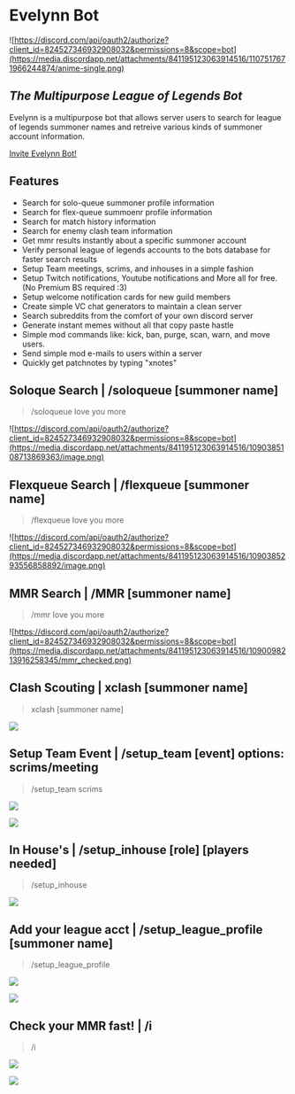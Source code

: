 # Evelynn Bot
![https://discord.com/api/oauth2/authorize?client_id=824527346932908032&permissions=8&scope=bot](https://media.discordapp.net/attachments/841195123063914516/1107517671966244874/anime-single.png)
## _The Multipurpose League of Legends Bot_ 

Evelynn is a multipurpose bot that allows server users to search for league of legends summoner names 
and retreive various kinds of summoner account information.

[Invite Evelynn Bot!](https://discord.com/api/oauth2/authorize?client_id=824527346932908032&permissions=8&scope=bot)
## Features

- Search for solo-queue summoner profile information
- Search for flex-queue summoenr profile information
- Search for match history information
- Search for enemy clash team information
- Get mmr results instantly about a specific summoner account
- Verify personal league of legends accounts to the bots database for faster search results
- Setup Team meetings, scrims, and inhouses in a simple fashion
- Setup Twitch notifications, Youtube notifications and More all for free. (No Premium BS required :3)
- Setup welcome notification cards for new guild members
- Create simple VC chat generators to maintain a clean server
- Search subreddits from the comfort of your own discord server
- Generate instant memes without all that copy paste hastle
- Simple mod commands like: kick, ban, purge, scan, warn, and move users.
- Send simple mod e-mails to users within a server
- Quickly get patchnotes by typing "xnotes"

## Soloque Search | /soloqueue [summoner name] 
> /soloqueue Iove you more

![https://discord.com/api/oauth2/authorize?client_id=824527346932908032&permissions=8&scope=bot](https://media.discordapp.net/attachments/841195123063914516/1090385108713869363/image.png)

## Flexqueue Search | /flexqueue [summoner name]  
> /flexqueue Iove you more

![https://discord.com/api/oauth2/authorize?client_id=824527346932908032&permissions=8&scope=bot](https://media.discordapp.net/attachments/841195123063914516/1090385293556858892/image.png)

## MMR Search | /MMR [summoner name] 
> /mmr Iove you more

![https://discord.com/api/oauth2/authorize?client_id=824527346932908032&permissions=8&scope=bot](https://media.discordapp.net/attachments/841195123063914516/1090098213916258345/mmr_checked.png)
    
## Clash Scouting | xclash [summoner name]
> xclash [summoner name]

![](https://media.discordapp.net/attachments/841195123063914516/1090104512196399135/image.png)

## Setup Team Event | /setup_team [event] options: scrims/meeting
> /setup_team scrims

![](https://media.giphy.com/media/v1.Y2lkPTc5MGI3NjExN2Q3ZGQ3YTM3MDUxY2YyZjUwM2EyNGJmZDA0ODZhZjk4ZDg4OGZkOSZjdD1n/0kJlVwIRPkyC8nzFdZ/giphy.gif)

![](https://media.giphy.com/media/v1.Y2lkPTc5MGI3NjExMzExZTZiZmQ4NTcwYTNkNGYzYTFmMWY1ZGMyN2M5OGQyYTJkNDQxMSZjdD1n/0W73IQunpPBwptVegg/giphy.gif)


## In House's | /setup_inhouse [role] [players needed]
> /setup_inhouse

![](https://media.giphy.com/media/v1.Y2lkPTc5MGI3NjExMTU1YjQ3Yjg5YjVmZWQ1M2I4ZDRlMGRkMjEwYmMzNGRhMGE5Y2QzYiZjdD1n/j1I5e3ra1svj2WrDbY/giphy.gif)

## Add your league acct | /setup_league_profile [summoner name]
> /setup_league_profile

![](https://media.discordapp.net/attachments/841195123063914516/1092877190753959936/image.png)

![](https://media.discordapp.net/attachments/841195123063914516/1092877237440741377/image.png)

## Check your MMR fast! | /i
> /i

![](https://media.discordapp.net/attachments/841195123063914516/1092878120358510603/image.png)

![](https://media.discordapp.net/attachments/841195123063914516/1092878182983663746/image.png)

